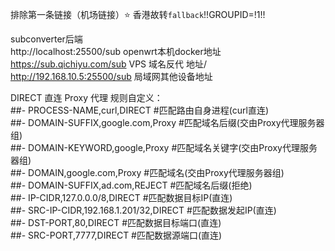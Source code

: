 排除第一条链接（机场链接）⭐ 香港故转`fallback`!!GROUPID=!1!!  

subconverter后端  
http://localhost:25500/sub   openwrt本机docker地址  
https://sub.qichiyu.com/sub  VPS 域名反代 地址/  
http://192.168.10.5:25500/sub 局域网其他设备地址	  

DIRECT 直连
Proxy 代理
规则自定义：  
##- PROCESS-NAME,curl,DIRECT #匹配路由自身进程(curl直连)  
##- DOMAIN-SUFFIX,google.com,Proxy #匹配域名后缀(交由Proxy代理服务器组)  
##- DOMAIN-KEYWORD,google,Proxy #匹配域名关键字(交由Proxy代理服务器组)  
##- DOMAIN,google.com,Proxy #匹配域名(交由Proxy代理服务器组)  
##- DOMAIN-SUFFIX,ad.com,REJECT #匹配域名后缀(拒绝)  
##- IP-CIDR,127.0.0.0/8,DIRECT #匹配数据目标IP(直连)  
##- SRC-IP-CIDR,192.168.1.201/32,DIRECT #匹配数据发起IP(直连)  
##- DST-PORT,80,DIRECT #匹配数据目标端口(直连)  
##- SRC-PORT,7777,DIRECT #匹配数据源端口(直连)  
